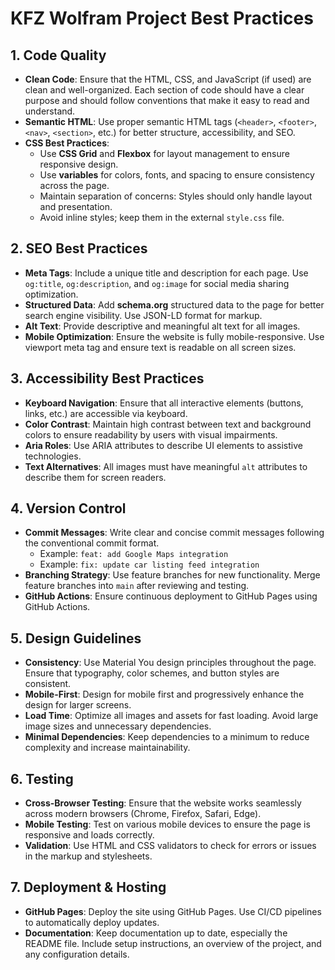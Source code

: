 ﻿# KFZ Wolfram Project Best Practices

## 1. **Code Quality**
- **Clean Code**: Ensure that the HTML, CSS, and JavaScript (if used) are clean and well-organized. Each section of code should have a clear purpose and should follow conventions that make it easy to read and understand.
- **Semantic HTML**: Use proper semantic HTML tags (`<header>`, `<footer>`, `<nav>`, `<section>`, etc.) for better structure, accessibility, and SEO.
- **CSS Best Practices**:
  - Use **CSS Grid** and **Flexbox** for layout management to ensure responsive design.
  - Use **variables** for colors, fonts, and spacing to ensure consistency across the page.
  - Maintain separation of concerns: Styles should only handle layout and presentation.
  - Avoid inline styles; keep them in the external `style.css` file.

## 2. **SEO Best Practices**
- **Meta Tags**: Include a unique title and description for each page. Use `og:title`, `og:description`, and `og:image` for social media sharing optimization.
- **Structured Data**: Add **schema.org** structured data to the page for better search engine visibility. Use JSON-LD format for markup.
- **Alt Text**: Provide descriptive and meaningful alt text for all images.
- **Mobile Optimization**: Ensure the website is fully mobile-responsive. Use viewport meta tag and ensure text is readable on all screen sizes.

## 3. **Accessibility Best Practices**
- **Keyboard Navigation**: Ensure that all interactive elements (buttons, links, etc.) are accessible via keyboard.
- **Color Contrast**: Maintain high contrast between text and background colors to ensure readability by users with visual impairments.
- **Aria Roles**: Use ARIA attributes to describe UI elements to assistive technologies.
- **Text Alternatives**: All images must have meaningful `alt` attributes to describe them for screen readers.

## 4. **Version Control**
- **Commit Messages**: Write clear and concise commit messages following the conventional commit format.
  - Example: `feat: add Google Maps integration`
  - Example: `fix: update car listing feed integration`
- **Branching Strategy**: Use feature branches for new functionality. Merge feature branches into `main` after reviewing and testing.
- **GitHub Actions**: Ensure continuous deployment to GitHub Pages using GitHub Actions.

## 5. **Design Guidelines**
- **Consistency**: Use Material You design principles throughout the page. Ensure that typography, color schemes, and button styles are consistent.
- **Mobile-First**: Design for mobile first and progressively enhance the design for larger screens.
- **Load Time**: Optimize all images and assets for fast loading. Avoid large image sizes and unnecessary dependencies.
- **Minimal Dependencies**: Keep dependencies to a minimum to reduce complexity and increase maintainability.

## 6. **Testing**
- **Cross-Browser Testing**: Ensure that the website works seamlessly across modern browsers (Chrome, Firefox, Safari, Edge).
- **Mobile Testing**: Test on various mobile devices to ensure the page is responsive and loads correctly.
- **Validation**: Use HTML and CSS validators to check for errors or issues in the markup and stylesheets.

## 7. **Deployment & Hosting**
- **GitHub Pages**: Deploy the site using GitHub Pages. Use CI/CD pipelines to automatically deploy updates.
- **Documentation**: Keep documentation up to date, especially the README file. Include setup instructions, an overview of the project, and any configuration details.
